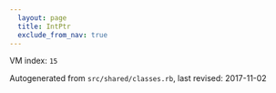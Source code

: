 ```yaml
---
  layout: page
  title: IntPtr
  exclude_from_nav: true
---
```


  VM index: `15`

Autogenerated from `src/shared/classes.rb`, last revised: 2017-11-02